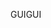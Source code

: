 <span data-ttu-id="4537b-101">GUI</span><span class="sxs-lookup"><span data-stu-id="4537b-101">GUI</span></span>